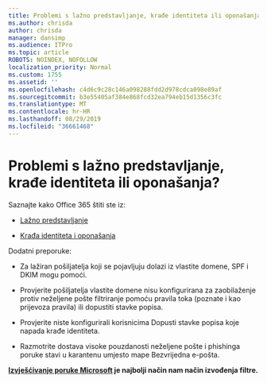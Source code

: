 ```yaml
---
title: Problemi s lažno predstavljanje, krađe identiteta ili oponašanja?
ms.author: chrisda
author: chrisda
manager: dansimp
ms.audience: ITPro
ms.topic: article
ROBOTS: NOINDEX, NOFOLLOW
localization_priority: Normal
ms.custom: 1755
ms.assetid: ''
ms.openlocfilehash: c4d6c9c28c146a098288fdd2d978cdca098e89af
ms.sourcegitcommit: b3e55405af384e868fcd32ea794eb15d1356c3fc
ms.translationtype: MT
ms.contentlocale: hr-HR
ms.lasthandoff: 08/29/2019
ms.locfileid: "36661468"
---
```

# <a name="issues-with-spoofing-phishing-or-impersonation"></a>Problemi s lažno predstavljanje, krađe identiteta ili oponašanja?

Saznajte kako Office 365 štiti ste iz:

- [Lažno predstavljanje](https://docs.microsoft.com/office365/securitycompliance/anti-spoofing-protection)

- [Krađa identiteta i oponašanja](https://docs.microsoft.com/office365/securitycompliance/atp-anti-phishing)

Dodatni preporuke:

- Za lažiran pošiljatelja koji se pojavljuju dolazi iz vlastite domene, SPF i DKIM mogu pomoći.

- Provjerite pošiljatelja vlastite domene nisu konfigurirana za zaobilaženje protiv neželjene pošte filtriranje pomoću pravila toka (poznate i kao prijevoza pravila) ili dopustiti stavke popisa.

- Provjerite niste konfigurirali korisnicima Dopusti stavke popisa koje napada krađe identiteta.

- Razmotrite dostava visoke pouzdanosti neželjene pošte i phishinga poruke stavi u karantenu umjesto mape Bezvrijedna e-pošta.

**[Izvješćivanje poruke Microsoft](https://support.office.com/article/b5caa9f1-cdf3-4443-af8c-ff724ea719d2) je najbolji način nam način izvođenja filtre.**
